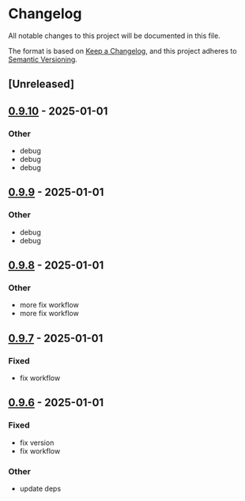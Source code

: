 # Changelog

All notable changes to this project will be documented in this file.

The format is based on [Keep a Changelog](https://keepachangelog.com/en/1.0.0/),
and this project adheres to [Semantic Versioning](https://semver.org/spec/v2.0.0.html).

## [Unreleased]

## [0.9.10](https://github.com/andrewbanchich/shreddit/compare/v0.9.9...v0.9.10) - 2025-01-01

### Other

- debug
- debug
- debug

## [0.9.9](https://github.com/andrewbanchich/shreddit/compare/v0.9.8...v0.9.9) - 2025-01-01

### Other

- debug
- debug

## [0.9.8](https://github.com/andrewbanchich/shreddit/compare/v0.9.7...v0.9.8) - 2025-01-01

### Other

- more fix workflow
- more fix workflow

## [0.9.7](https://github.com/andrewbanchich/shreddit/compare/v0.9.6...v0.9.7) - 2025-01-01

### Fixed

- fix workflow

## [0.9.6](https://github.com/andrewbanchich/shreddit/compare/v0.9.5...v0.9.6) - 2025-01-01

### Fixed

- fix version
- fix workflow

### Other

- update deps
